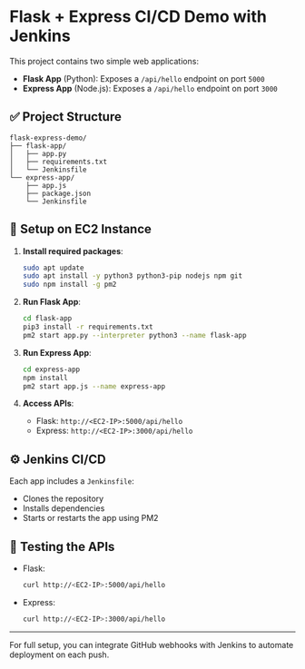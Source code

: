 # Flask + Express CI/CD Demo with Jenkins

This project contains two simple web applications:
- **Flask App** (Python): Exposes a `/api/hello` endpoint on port `5000`
- **Express App** (Node.js): Exposes a `/api/hello` endpoint on port `3000`

## ✅ Project Structure

```
flask-express-demo/
├── flask-app/
│   ├── app.py
│   ├── requirements.txt
│   └── Jenkinsfile
└── express-app/
    ├── app.js
    ├── package.json
    └── Jenkinsfile
```

## 🚀 Setup on EC2 Instance

1. **Install required packages**:
   ```bash
   sudo apt update
   sudo apt install -y python3 python3-pip nodejs npm git
   sudo npm install -g pm2
   ```

2. **Run Flask App**:
   ```bash
   cd flask-app
   pip3 install -r requirements.txt
   pm2 start app.py --interpreter python3 --name flask-app
   ```

3. **Run Express App**:
   ```bash
   cd express-app
   npm install
   pm2 start app.js --name express-app
   ```

4. **Access APIs**:
   - Flask: `http://<EC2-IP>:5000/api/hello`
   - Express: `http://<EC2-IP>:3000/api/hello`

## ⚙️ Jenkins CI/CD

Each app includes a `Jenkinsfile`:
- Clones the repository
- Installs dependencies
- Starts or restarts the app using PM2

## 🧪 Testing the APIs

- Flask:
  ```bash
  curl http://<EC2-IP>:5000/api/hello
  ```

- Express:
  ```bash
  curl http://<EC2-IP>:3000/api/hello
  ```

---

For full setup, you can integrate GitHub webhooks with Jenkins to automate deployment on each push.
